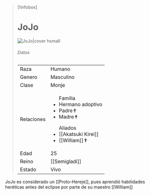 
> [!infobox]
> # JoJo
> ![JoJo|cover hsmall](https://preview.redd.it/lets-have-a-discussion-how-strong-do-you-think-jonathan-v0-lk3ensnviicb1.png?width=640&crop=smart&auto=webp&s=f3e0475d2fd98db1db0a3475f2fda7e42b4be42c)
> ###### Datos
> |||
> | ---- | ---- |
> | Raza | Humano |
> | Genero | Masculino |
> | Clase | Monje |
> |Relaciones| <ul>Familia<li>Hermano adoptivo</li><li>Padre✝</li><li>Madre✝</li></ul><ul>Aliados <li>[[Akatsuki Kirei]]</li><li>[[William]]✝️</li></ul>|
> |Edad| 25 |
> |Reino| [[Semigladi]]|
> |Estado| Vivo|

JoJo es considerado un [[Proto-Hereje]], pues aprendió habilidades heréticas antes del eclipse por parte de su maestro [[William]]

